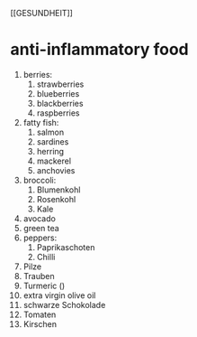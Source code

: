 [[GESUNDHEIT]]
# anti-inflammatory food
1. berries:
    1. strawberries
    2. blueberries
    3. blackberries
    4. raspberries
2. fatty fish:
    1. salmon
    2. sardines
    3. herring
    4. mackerel
    5. anchovies
3. broccoli:
    1. Blumenkohl
    2. Rosenkohl
    3. Kale
4. avocado
5. green tea
6. peppers:
    1. Paprikaschoten
    2. Chilli
7. Pilze
8. Trauben
9. Turmeric ()
10. extra virgin olive oil
11. schwarze Schokolade
12. Tomaten
13. Kirschen
